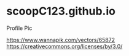 # scoopC123.github.io


Profile Pic

https://www.wannapik.com/vectors/65872
https://creativecommons.org/licenses/by/3.0/
